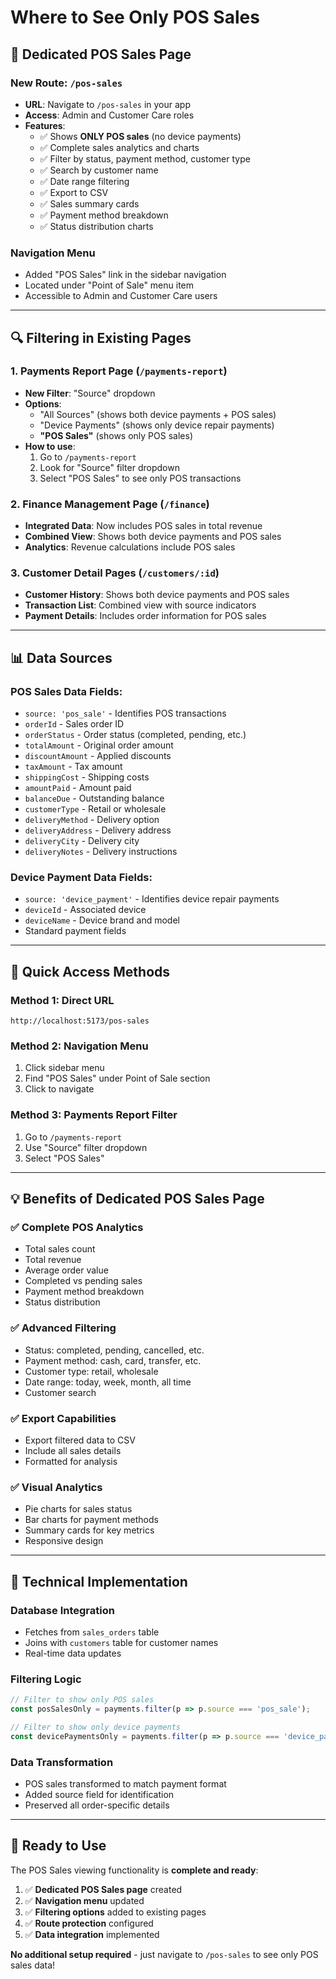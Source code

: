 # Where to See Only POS Sales

## 🎯 **Dedicated POS Sales Page**

### **New Route: `/pos-sales`**
- **URL**: Navigate to `/pos-sales` in your app
- **Access**: Admin and Customer Care roles
- **Features**:
  - ✅ Shows **ONLY POS sales** (no device payments)
  - ✅ Complete sales analytics and charts
  - ✅ Filter by status, payment method, customer type
  - ✅ Search by customer name
  - ✅ Date range filtering
  - ✅ Export to CSV
  - ✅ Sales summary cards
  - ✅ Payment method breakdown
  - ✅ Status distribution charts

### **Navigation Menu**
- Added "POS Sales" link in the sidebar navigation
- Located under "Point of Sale" menu item
- Accessible to Admin and Customer Care users

---

## 🔍 **Filtering in Existing Pages**

### **1. Payments Report Page (`/payments-report`)**
- **New Filter**: "Source" dropdown
- **Options**:
  - "All Sources" (shows both device payments + POS sales)
  - "Device Payments" (shows only device repair payments)
  - **"POS Sales"** (shows only POS sales)
- **How to use**:
  1. Go to `/payments-report`
  2. Look for "Source" filter dropdown
  3. Select "POS Sales" to see only POS transactions

### **2. Finance Management Page (`/finance`)**
- **Integrated Data**: Now includes POS sales in total revenue
- **Combined View**: Shows both device payments and POS sales
- **Analytics**: Revenue calculations include POS sales

### **3. Customer Detail Pages (`/customers/:id`)**
- **Customer History**: Shows both device payments and POS sales
- **Transaction List**: Combined view with source indicators
- **Payment Details**: Includes order information for POS sales

---

## 📊 **Data Sources**

### **POS Sales Data Fields**:
- `source: 'pos_sale'` - Identifies POS transactions
- `orderId` - Sales order ID
- `orderStatus` - Order status (completed, pending, etc.)
- `totalAmount` - Original order amount
- `discountAmount` - Applied discounts
- `taxAmount` - Tax amount
- `shippingCost` - Shipping costs
- `amountPaid` - Amount paid
- `balanceDue` - Outstanding balance
- `customerType` - Retail or wholesale
- `deliveryMethod` - Delivery option
- `deliveryAddress` - Delivery address
- `deliveryCity` - Delivery city
- `deliveryNotes` - Delivery instructions

### **Device Payment Data Fields**:
- `source: 'device_payment'` - Identifies device repair payments
- `deviceId` - Associated device
- `deviceName` - Device brand and model
- Standard payment fields

---

## 🎯 **Quick Access Methods**

### **Method 1: Direct URL**
```
http://localhost:5173/pos-sales
```

### **Method 2: Navigation Menu**
1. Click sidebar menu
2. Find "POS Sales" under Point of Sale section
3. Click to navigate

### **Method 3: Payments Report Filter**
1. Go to `/payments-report`
2. Use "Source" filter dropdown
3. Select "POS Sales"

---

## 💡 **Benefits of Dedicated POS Sales Page**

### ✅ **Complete POS Analytics**
- Total sales count
- Total revenue
- Average order value
- Completed vs pending sales
- Payment method breakdown
- Status distribution

### ✅ **Advanced Filtering**
- Status: completed, pending, cancelled, etc.
- Payment method: cash, card, transfer, etc.
- Customer type: retail, wholesale
- Date range: today, week, month, all time
- Customer search

### ✅ **Export Capabilities**
- Export filtered data to CSV
- Include all sales details
- Formatted for analysis

### ✅ **Visual Analytics**
- Pie charts for sales status
- Bar charts for payment methods
- Summary cards for key metrics
- Responsive design

---

## 🔧 **Technical Implementation**

### **Database Integration**
- Fetches from `sales_orders` table
- Joins with `customers` table for customer names
- Real-time data updates

### **Filtering Logic**
```javascript
// Filter to show only POS sales
const posSalesOnly = payments.filter(p => p.source === 'pos_sale');

// Filter to show only device payments
const devicePaymentsOnly = payments.filter(p => p.source === 'device_payment');
```

### **Data Transformation**
- POS sales transformed to match payment format
- Added source field for identification
- Preserved all order-specific details

---

## 🚀 **Ready to Use**

The POS Sales viewing functionality is **complete and ready**:

1. ✅ **Dedicated POS Sales page** created
2. ✅ **Navigation menu** updated
3. ✅ **Filtering options** added to existing pages
4. ✅ **Route protection** configured
5. ✅ **Data integration** implemented

**No additional setup required** - just navigate to `/pos-sales` to see only POS sales data! 